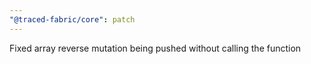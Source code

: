 ```yaml
---
"@traced-fabric/core": patch
---
```


Fixed array reverse mutation being pushed without calling the function
